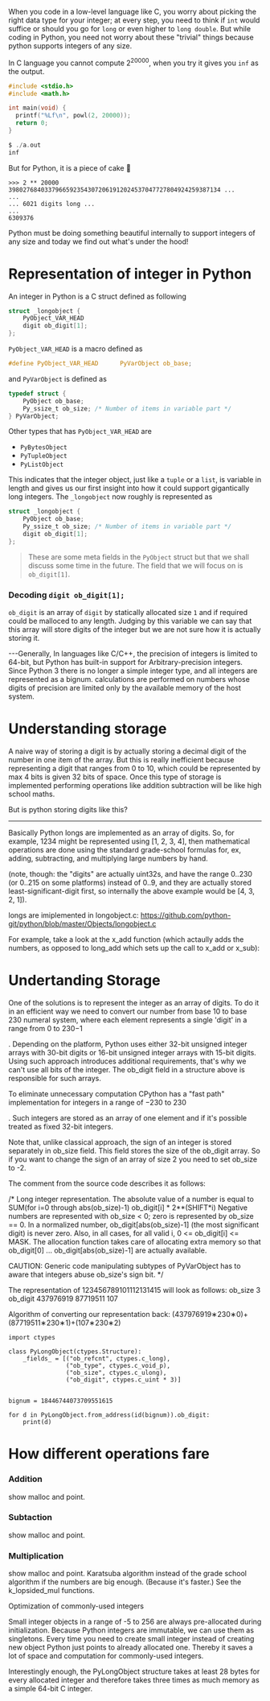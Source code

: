 When you code in a low-level language like C, you worry about picking the right data type for your integer; at every step, you need to think if `int` would suffice or should you go for `long` or even higher to `long double`. But while coding in Python, you need not worry about these "trivial" things because python supports integers of any size.

In C language you cannot compute   2<sup>20000</sup>, when you try it gives you `inf` as the output.

```c
#include <stdio.h>
#include <math.h>

int main(void) {
  printf("%Lf\n", powl(2, 20000));
  return 0;
}

$ ./a.out
inf
```

But for Python, it is a piece of cake 🎂

```
>>> 2 ** 20000
39802768403379665923543072061912024537047727804924259387134 ...
...
... 6021 digits long ...
...
6309376
```

Python must be doing something beautiful internally to support integers of any size and today we find out what's under the hood!

# Representation of integer in Python
An integer in Python is a C struct defined as following

```c
struct _longobject {
    PyObject_VAR_HEAD
    digit ob_digit[1];
};
```

`PyObject_VAR_HEAD` is a macro defined as

```c
#define PyObject_VAR_HEAD      PyVarObject ob_base;
```

and `PyVarObject` is defined as

```c
typedef struct {
    PyObject ob_base;
    Py_ssize_t ob_size; /* Number of items in variable part */
} PyVarObject;
```

Other types that has `PyObject_VAR_HEAD` are
 - `PyBytesObject`
 - `PyTupleObject`
 - `PyListObject`

This indicates that the integer object, just like a `tuple` or a `list`, is variable in length and gives us our first insight into how it could support gigantically long integers. The `_longobject` now roughly is represented as

```c
struct _longobject {
    PyObject ob_base;
    Py_ssize_t ob_size; /* Number of items in variable part */
    digit ob_digit[1];
};
```

> These are some meta fields in the `PyObject` struct but that we shall discuss some time in the future. The field that we will focus on is `ob_digit[1]`.


### Decoding `digit ob_digit[1];`

`ob_digit` is an array of `digit` by statically allocated size `1` and if required could be malloced to any length. Judging by this variable we can say that this array will store digits of the integer but we are not sure how it is actually storing it.

---Generally, In languages like C/C++, the precision of integers is limited to 64-bit, but Python has built-in support for Arbitrary-precision integers. Since Python 3 there is no longer a simple integer type, and all integers are represented as a bignum. calculations are performed on numbers whose digits of precision are limited only by the available memory of the host system.

# Understanding storage

A naive way of storing a digit is by actually storing a decimal digit of the number in one item of the array. But this is really inefficient because representing a digit that ranges from 0 to 10, which could be represented by max 4 bits is given 32 bits of space. Once this type of storage is implemented performing operations like addition subtraction will be like high school maths.

But is python storing digits like this?

---



Basically Python longs are implemented as an array of digits. So, for example, 1234 might be represented using [1, 2, 3, 4], then mathematical operations are done using the standard grade-school formulas for, ex, adding, subtracting, and multiplying large numbers by hand.

(note, though: the "digits" are actually uint32s, and have the range 0..230 (or 0..215 on some platforms) instead of 0..9, and they are actually stored least-significant-digit first, so internally the above example would be [4, 3, 2, 1]).

longs are imiplemented in longobject.c: https://github.com/python-git/python/blob/master/Objects/longobject.c

For example, take a look at the x_add function (which actaully adds the numbers, as opposed to long_add which sets up the call to x_add or x_sub):

# Undertanding Storage

One of the solutions is to represent the integer as an array of digits. To do it in an efficient way we need to convert our number from base 10 to base 230 numeral system, where each element represents a single 'digit' in a range from 0 to 230−1

. Depending on the platform, Python uses either 32-bit unsigned integer arrays with 30-bit digits or 16-bit unsigned integer arrays with 15-bit digits. Using such approach introduces additional requirements, that's why we can't use all bits of the integer. The ob_digit field in a structure above is responsible for such arrays.

To eliminate unnecessary computation CPython has a "fast path" implementation for integers in a range of −230
to 230

. Such integers are stored as an array of one element and if it's possible treated as fixed 32-bit integers.

Note that, unlike classical approach, the sign of an integer is stored separately in ob_size field. This field stores the size of the ob_digit array. So if you want to change the sign of an array of size 2 you need to set ob_size to -2.

The comment from the source code describes it as follows:

/* Long integer representation.
   The absolute value of a number is equal to
    SUM(for i=0 through abs(ob_size)-1) ob_digit[i] * 2**(SHIFT*i)
   Negative numbers are represented with ob_size < 0;
   zero is represented by ob_size == 0.
   In a normalized number, ob_digit[abs(ob_size)-1] (the most significant
   digit) is never zero.  Also, in all cases, for all valid i,
    0 <= ob_digit[i] <= MASK.
   The allocation function takes care of allocating extra memory
   so that ob_digit[0] ... ob_digit[abs(ob_size)-1] are actually available.

   CAUTION:  Generic code manipulating subtypes of PyVarObject has to aware that integers abuse  ob_size's sign bit.
*/

The representation of 123456789101112131415 will look as follows:
ob_size	3
ob_digit	437976919	87719511	107


Algorithm of converting our representation back:
(437976919∗230∗0)+(87719511∗230∗1)+(107∗230∗2)

```
import ctypes

class PyLongObject(ctypes.Structure):
    _fields_ = [("ob_refcnt", ctypes.c_long),
                ("ob_type", ctypes.c_void_p),
                ("ob_size", ctypes.c_ulong),
                ("ob_digit", ctypes.c_uint * 3)]


bignum = 18446744073709551615

for d in PyLongObject.from_address(id(bignum)).ob_digit:
    print(d)
```

# How different operations fare

### Addition

show malloc and point.

### Subtaction

show malloc and point.

### Multiplication

show malloc and point.
Karatsuba algorithm instead of the grade school algorithm if the numbers are big enough. (Because it's faster.) See the k_lopsided_mul functions.



Optimization of commonly-used integers

Small integer objects in a range of -5 to 256 are always pre-allocated during initialization. Because Python integers are immutable, we can use them as singletons. Every time you need to create small integer instead of creating new object Python just points to already allocated one. Thereby it saves a lot of space and computation for commonly-used integers.

Interestingly enough, the PyLongObject structure takes at least 28 bytes for every allocated integer and therefore takes three times as much memory as a simple 64-bit C integer.
